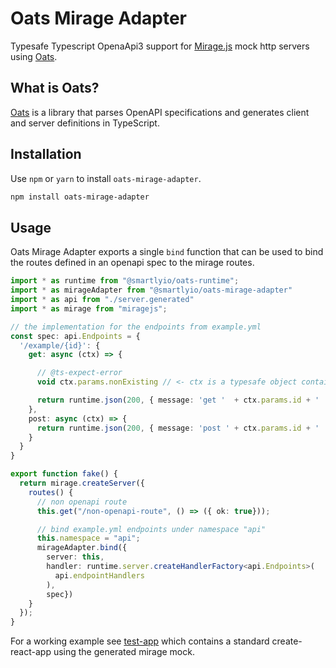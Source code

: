 # Oats Mirage Adapter

Typesafe Typescript OpenaApi3 support for [Mirage.js](https://github.com/miragejs/miragejs) mock http servers
using [Oats](https://github.com/smartlyio/oats).

## What is Oats?

[Oats](https://github.com/smartlyio/oats) is a library that parses OpenAPI specifications and 
generates client and server definitions in TypeScript.

## Installation

Use `npm` or `yarn` to install `oats-mirage-adapter`.

```bash
npm install oats-mirage-adapter
```

## Usage

Oats Mirage Adapter exports a single `bind` function that can be used to 
bind the routes defined in an openapi spec to the mirage routes.


```ts
import * as runtime from "@smartlyio/oats-runtime";
import * as mirageAdapter from "@smartlyio/oats-mirage-adapter"
import * as api from "./server.generated"
import * as mirage from "miragejs";

// the implementation for the endpoints from example.yml
const spec: api.Endpoints = {
  '/example/{id}': {
    get: async (ctx) => {

      // @ts-expect-error
      void ctx.params.nonExisting // <- ctx is a typesafe object containing the request

      return runtime.json(200, { message: 'get '  + ctx.params.id + ' ' + ctx.query.foo });
    },
    post: async (ctx) => {
      return runtime.json(200, { message: 'post ' + ctx.params.id + ' ' + ctx.body.value.message});
    }
  }
}

export function fake() {
  return mirage.createServer({
    routes() {
      // non openapi route
      this.get("/non-openapi-route", () => ({ ok: true}));

      // bind example.yml endpoints under namespace "api"
      this.namespace = "api";
      mirageAdapter.bind({
        server: this,
        handler: runtime.server.createHandlerFactory<api.Endpoints>(
          api.endpointHandlers
        ),
        spec})
    }
  });
}

```

For a working example see [test-app](https://github.com/smartlyio/oats-mirage-adapter/tree/master/test-app) which contains a standard create-react-app using the generated mirage mock.
